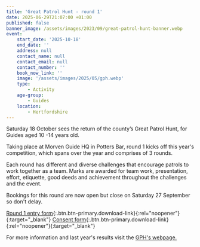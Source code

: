```yaml
---
title: 'Great Patrol Hunt - round 1'
date: 2025-06-29T21:07:00 +01:00
published: false
banner_image: /assets/images/2023/09/great-patrol-hunt-banner.webp
event:
    start_date: '2025-10-18'
    end_date: ''
    address: null
    contact_name: null
    contact_email: null
    contact_number: ''
    book_now_link: ''
    image: '/assets/images/2025/05/gph.webp'
    type:
        - Activity
    age-group:
        - Guides
    location:
        - Hertfordshire
---
```

Saturday 18 October sees the return of the county’s Great Patrol Hunt, for Guides aged 10 -14 years old.

Taking place at Morven Guide HQ in Potters Bar, round 1 kicks off this year's competition, which spans over the year and comprises of 3 rounds.

Each round has different and diverse challenges that encourage patrols to work together as a team. Marks are awarded for team work, presentation, effort, etiquette, good deeds and achievement throughout the challenges and the event.

Bookings for this round are now open but close on Saturday 27 September so don't delay.

[Round 1 entry form](/assets/docs/2025/gph-entry-form-r1-25-26-v2.docx){:.btn.btn-primary.download-link}{:rel="noopener"}{:target="_blank"} [Consent form](/assets/docs/2025/gph-info-consent-r1-25-26.pdf){:.btn.btn-primary.download-link}{:rel="noopener"}{:target="_blank"}

For more information and last year's results visit the [GPH's webpage.](/great-patrol-hunt/)
